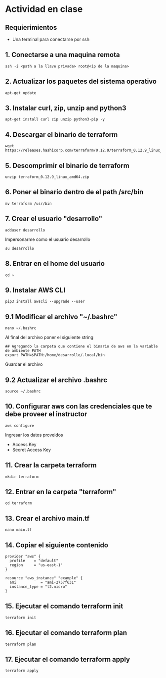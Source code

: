 # Actividad en clase

## Requierimientos

- Una terminal para conectarse por ssh

## 1. Conectarse a una maquina remota

```
ssh -i <path a la llave privada> root@<ip de la maquina>
```

## 2. Actualizar los paquetes del sistema operativo

```
apt-get update
```

## 3. Instalar curl, zip, unzip and python3

```
apt-get install curl zip unzip python3-pip -y
```

## 4. Descargar el binario de terraform

```
wget https://releases.hashicorp.com/terraform/0.12.9/terraform_0.12.9_linux_amd64.zip
```

## 5. Descomprimir el binario de terraform

```
unzip terraform_0.12.9_linux_amd64.zip 
```

## 6. Poner el binario dentro de el path /src/bin

```
mv terraform /usr/bin
```

## 7. Crear el usuario "desarrollo"

```
adduser desarrollo
```

Impersonarme como el usuario desarrollo

```
su desarrollo
```

## 8. Entrar en el home del usuario

```
cd ~
```

## 9. Instalar AWS CLI

```
pip3 install awscli --upgrade --user
```

## 9.1 Modificar el archivo "~/.bashrc"

```
nano ~/.bashrc
```

Al final del archivo poner el siguiente string

```
## Agregando la carpeta que contiene el binario de aws en la variable de ambiente PATH
export PATH=$PATH:/home/desarrollo/.local/bin
```
Guardar el archivo

## 9.2 Actualizar el archivo .bashrc

```
source ~/.bashrc
```

## 10. Configurar aws con las credenciales que te debe proveer el instructor

```
aws configure
```

Ingresar los datos proveidos 
- Access Key
- Secret Access Key

## 11. Crear la carpeta terraform

```
mkdir terraform
```

## 12. Entrar en la carpeta "terraform"

```
cd terraform
```

## 13. Crear el archivo main.tf

```
nano main.tf
```

## 14. Copiar el siguiente contenido

```
provider "aws" {
  profile    = "default"
  region     = "us-east-1"
}

resource "aws_instance" "example" {
  ami           = "ami-2757f631"
  instance_type = "t2.micro"
}
```

## 15. Ejecutar el comando terraform init

```
terraform init
```

## 16. Ejecutar el comando terraform plan

```
terraform plan
```

## 17. Ejecutar el comando terraform apply

```
terraform apply
```
